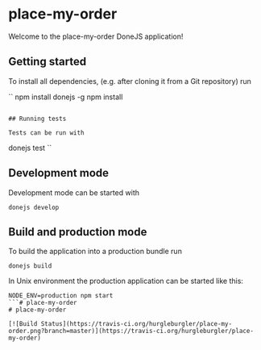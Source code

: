 # place-my-order

Welcome to the place-my-order DoneJS application!

## Getting started

To install all dependencies, (e.g. after cloning it from a Git repository) run

``
npm install donejs -g
npm install
```

## Running tests

Tests can be run with

```
donejs test
``

## Development mode

Development mode can be started with

```
donejs develop
```

## Build and production mode

To build the application into a production bundle run

```
donejs build
```

In Unix environment the production application can be started like this:

```
NODE_ENV=production npm start
```# place-my-order
# place-my-order

[![Build Status](https://travis-ci.org/hurgleburgler/place-my-order.png?branch=master)](https://travis-ci.org/hurgleburgler/place-my-order)
